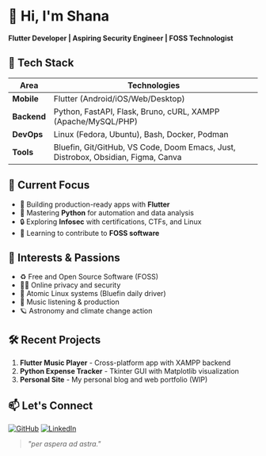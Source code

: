 # 👋 Hi, I'm Shana

**Flutter Developer | Aspiring Security Engineer | FOSS Technologist**

## 🔧 Tech Stack
| Area          | Technologies                                                                      |
|---------------|-----------------------------------------------------------------------------------|
| **Mobile**    | Flutter (Android/iOS/Web/Desktop)                                                 |
| **Backend**   | Python, FastAPI, Flask, Bruno, cURL, XAMPP (Apache/MySQL/PHP)                     |
| **DevOps**    | Linux (Fedora, Ubuntu), Bash, Docker, Podman                                      |
| **Tools**     | Bluefin, Git/GitHub, VS Code, Doom Emacs, Just, Distrobox, Obsidian, Figma, Canva |

## 🚀 Current Focus
- 📱 Building production-ready apps with **Flutter**
- 🐍 Mastering **Python** for automation and data analysis
- 🔒 Exploring **Infosec** with certifications, CTFs, and Linux
- 🌌 Learning to contribute to **FOSS software**

## 🌱 Interests & Passions
- ♻️ Free and Open Source Software (FOSS)
- 👨‍💻 Online privacy and security
- 🐧 Atomic Linux systems (Bluefin daily driver)
- 🎵 Music listening & production
- 🪐 Astronomy and climate change action

## 🛠️ Recent Projects
1. **Flutter Music Player** - Cross-platform app with XAMPP backend
2. **Python Expense Tracker** - Tkinter GUI with Matplotlib visualization
3. **Personal Site** - My personal blog and web portfolio (WIP)

## 📫 Let's Connect
[![GitHub](https://img.shields.io/badge/GitHub-zaephyrz-blue?logo=github)](https://github.com/zaephyrz)
[![LinkedIn](https://img.shields.io/badge/LinkedIn-Shana-blue?logo=linkedin)](https://www.linkedin.com/in/shana-mudhai/)

> *"per aspera ad astra."*
